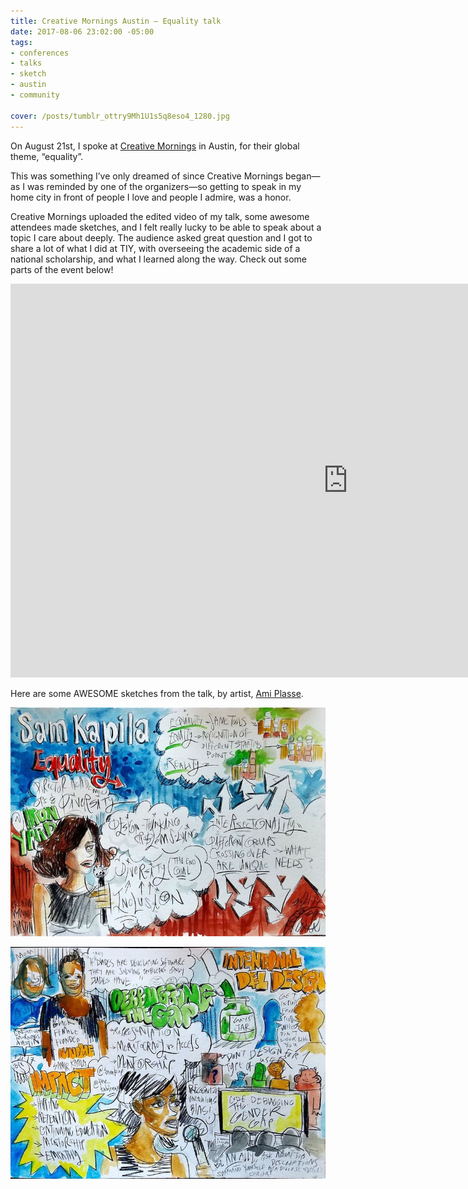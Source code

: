 ```yaml
---
title: Creative Mornings Austin — Equality talk
date: 2017-08-06 23:02:00 -05:00
tags:
- conferences
- talks
- sketch
- austin
- community

cover: /posts/tumblr_ottry9Mh1U1s5q8eso4_1280.jpg
---
```


On August 21st, I spoke at [Creative Mornings](https://creativemornings.com/talks/sam-kapila) in Austin, for their global theme, “equality”.

This was something I’ve only dreamed of since Creative Mornings began—as I was reminded by one of the organizers—so getting to speak in my home city in front of people I love and people I admire, was a honor.

Creative Mornings uploaded the edited video of my talk, some awesome attendees made sketches, and I felt really lucky to be able to speak about a topic I care about deeply. The audience asked great question and I got to share a lot of what I did at TIY, with overseeing the academic side of a national scholarship, and what I learned along the way. Check out some parts of the event below!

<iframe width="1080" height="630" src="https://www.youtube.com/embed/5pj8E-XbRzE" frameborder="0" allowfullscreen></iframe>

Here are some AWESOME sketches from the talk, by artist, [Ami Plasse](https://amidrawstx.tumblr.com/post/163541590683/creativemorningsaustin-72117-on-the-topic-of).

![Creative Mornings Sketch notes](/static/img/posts/tumblr_ottry9Mh1U1s5q8eso4_1280.jpg)

![Creative Mornings Sketch notes](/static/img/posts/tumblr_ottry9Mh1U1s5q8eso3_1280.jpg)
